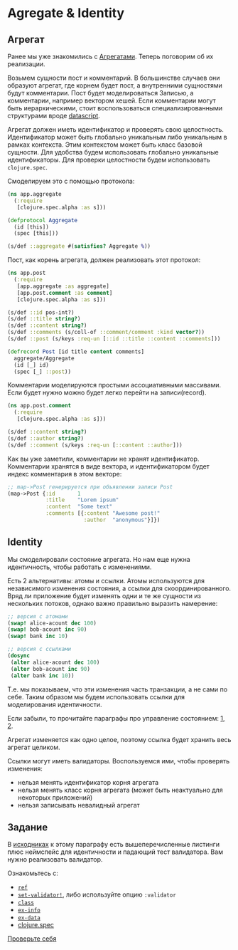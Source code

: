 # Agregate & Identity

## Агрегат

Ранее мы уже знакомились с [Агрегатами](/2-design/4-ddd).
Теперь поговорим об их реализации.

Возьмем сущности пост и комментарий.
В большинстве случаев они образуют агрегат,
где корнем будет пост, а внутренними сущностями будут комментарии.
Пост будет моделироваться Записью, а комментарии, например вектором хешей.
Если комментарии могут быть иерархическими, стоит воспользоваться специализированными
структурами вроде [datascript](https://github.com/tonsky/datascript).

Агрегат должен иметь идентификатор и проверять свою целостность.
Идентификатор может быть глобально уникальным либо уникальным
в рамках контекста. Этим контекстом может быть класс базовой сущности.
Для удобства будем использовать глобально уникальные идентификаторы.
Для проверки целостности будем использовать `clojure.spec`.

Смоделируем это с помощью протокола:

```clojure
(ns app.aggregate
  (:require
   [clojure.spec.alpha :as s]))

(defprotocol Aggregate
  (id [this])
  (spec [this]))

(s/def ::aggregate #(satisfies? Aggregate %))
```

Пост, как корень агрегата, должен реализовать этот протокол:

```clojure
(ns app.post
  (:require
   [app.aggregate :as aggregate]
   [app.post.comment :as comment]
   [clojure.spec.alpha :as s]))

(s/def ::id pos-int?)
(s/def ::title string?)
(s/def ::content string?)
(s/def ::comments (s/coll-of ::comment/comment :kind vector?))
(s/def ::post (s/keys :req-un [::id ::title ::content ::comments]))

(defrecord Post [id title content comments]
  aggregate/Aggregate
  (id [_] id)
  (spec [_] ::post))
```

Комментарии моделируются простыми ассоциативными массивами.
Если будет нужно можно будет легко перейти на записи(record).

```clojure
(ns app.post.comment
  (:require
   [clojure.spec.alpha :as s]))

(s/def ::content string?)
(s/def ::author string?)
(s/def ::comment (s/keys :req-un [::content ::author]))
```

Как вы уже заметили, комментарии не хранят идентификатор.
Комментарии хранятся в виде вектора, и идентификатором будет индекс комментария в этом векторе:

```clojure
;; map->Post генерируется при объявлении записи Post
(map->Post {:id       1
            :title    "Lorem ipsum"
            :content  "Some text"
            :comments [{:content "Awesome post!"
                        :author  "anonymous"}]})
```

## Identity

Мы смоделировали состояние агрегата.
Но нам еще нужна идентичность, чтобы работать с изменениями.

Есть 2 альтернативы: атомы и ссылки. Атомы используются для независимого изменения состояния,
а ссылки для скоординированного. Вряд ли приложение будет изменять одни и те же сущности
из нескольких потоков, однако важно правильно выразить намерение:

```clojure
;; версия с атомами
(swap! alice-acount dec 100)
(swap! bob-acount inc 90)
(swap! bank inc 10)

;; версия с ссылками
(dosync
 (alter alice-acount dec 100)
 (alter bob-acount inc 90)
 (alter bank inc 10))
```

Т.е. мы показываем, что эти изменения часть транзакции, а не сами по себе.
Таким образом мы будем использовать ссылки для моделирования идентичности.

Если забыли, то прочитайте параграфы про управление состоянием:
[1](/1-clojure/3-state-management),
[2](/1-clojure/3.1-other).

Агрегат изменяется как одно целое, поэтому ссылка будет хранить весь агрегат целиком.

Ссылки могут иметь валидаторы. Воспользуемся ими, чтобы проверять изменения:

+ нельзя менять идентификатор корня агрегата
+ нельзя менять класс корня агрегата (может быть неактуально для некоторых приложений)
+ нельзя записывать невалидный агрегат

## Задание

В [исходниках](https://github.com/darkleaf/app-from-scratch/tree/master/sources/3-core/1-domain/2-aggregate-and-identity) к этому параграфу есть вышеперечисленные
листинги плюс неймспейс для идентичности и падающий тест валидатора.
Вам нужно реализовать валидатор.

Ознакомьтесь с:

+ [`ref`](https://clojuredocs.org/clojure.core/ref)
+ [`set-validator!`](https://clojuredocs.org/clojure.core/set-validator%21), либо используйте опцию `:validator`
+ [`class`](https://clojuredocs.org/clojure.core/class)
+ [`ex-info`](https://clojuredocs.org/clojure.core/ex-info)
+ [`ex-data`](https://clojuredocs.org/clojure.core/ex-data)
+ [clojure.spec](https://clojure.org/guides/spec)

[Проверьте себя](https://github.com/darkleaf/publicator/blob/master/core/src/publicator/domain/identity.clj)
